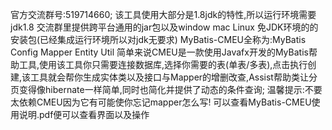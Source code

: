 官方交流群号:519714660;
该工具使用大部分是1.8jdk的特性,所以运行环境需要jdk1.8
交流群里提供跨平台通用的jar包以及window  mac  Linux 免JDK环境的的安装包(已经集成运行环境所以对jdk无要求)
MyBatis-CMEU全称为:MyBatis Config Mapper Entity Util 
简单来说CMEU是一款使用Javafx开发的MyBatis帮助工具,使用该工具你只需要连接数据库,选择你需要的表(单表/多表),点击执行创建,该工具就会帮你生成实体类以及接口与Mapper的增删改查,Assist帮助类让分页变得像hibernate一样简单,同时也简化并提供了动态的条件查询;
温馨提示:不要太依赖CMEU因为它有可能使你忘记mapper怎么写!
可以查看MyBatis-CMEU使用说明.pdf便可以查看界面以及操作
